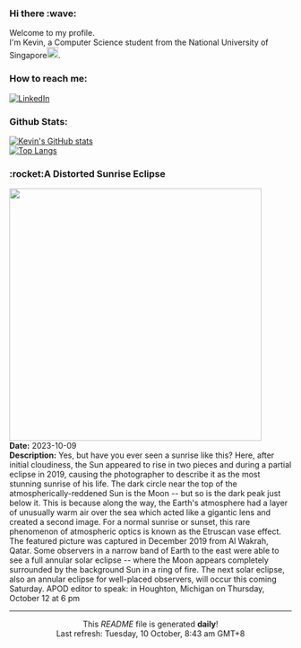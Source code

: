 <h3>Hi there :wave:</h3>

Welcome to my profile.   
I'm Kevin, a Computer Science student from the National University of Singapore<img src="https://img.icons8.com/color/96/000000/singapore-circular.png" width="20px"/>.</p>

<h3>How to reach me: </h3>
<a href="https://www.linkedin.com/in/kevin-foong/"><img alt="LinkedIn" src="https://img.shields.io/badge/linkedin-%230077B5.svg?&style=for-the-badge&logo=linkedin&logoColor=white" /></a> 

<h3>Github Stats: </h3> 

[![Kevin's GitHub stats](https://github-readme-stats.vercel.app/api?username=kevin9foong&theme=tokyonight)](https://github.com/anuraghazra/github-readme-stats) <br/>
[![Top Langs](https://github-readme-stats.vercel.app/api/top-langs/?username=kevin9foong&layout=compact&theme=tokyonight)](https://github.com/anuraghazra/github-readme-stats)

<h3>:rocket:A Distorted Sunrise Eclipse</h3> 
<img width="450" src="https:&#x2F;&#x2F;apod.nasa.gov&#x2F;apod&#x2F;image&#x2F;2310&#x2F;DistortedSunrise_Chasiotis_2442.jpg" /><br/>
<b>Date:</b> 2023-10-09<br/>
<b>Description:</b> Yes, but have you ever seen a sunrise like this?  Here, after initial cloudiness, the Sun appeared to rise in two pieces and during a partial eclipse in 2019, causing the photographer to describe it as the most stunning sunrise of his life.  The dark circle near the top of the atmospherically-reddened Sun is the Moon -- but so is the dark peak just below it.  This is because along the way, the Earth&#39;s atmosphere had a layer of unusually warm air over the sea which acted like a gigantic lens and created a second image.  For a normal sunrise or sunset, this rare phenomenon of atmospheric optics is known as the Etruscan vase effect. The featured picture was captured in December 2019 from Al Wakrah, Qatar.  Some observers in a narrow band of Earth to the east were able to see a full annular solar eclipse -- where the Moon appears completely surrounded by the background Sun in a ring of fire.  The next solar eclipse, also an annular eclipse for well-placed observers, will occur this coming Saturday.   APOD editor to speak: in Houghton, Michigan on Thursday, October 12 at 6 pm<br/>

------------
<p align="center">This <i>README</i> file is generated <b>daily</b>!</br>
Last refresh: Tuesday, 10 October, 8:43 am GMT+8<br />
